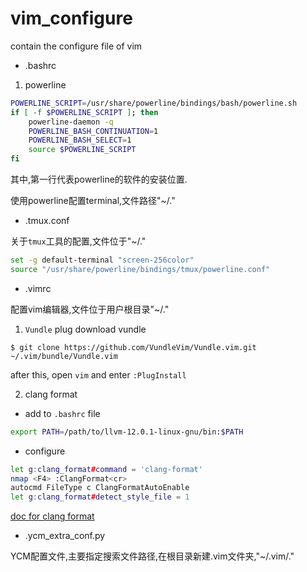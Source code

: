 # vim_configure
contain the configure file of vim

- .bashrc

1. powerline
```bash
POWERLINE_SCRIPT=/usr/share/powerline/bindings/bash/powerline.sh
if [ -f $POWERLINE_SCRIPT ]; then
    powerline-daemon -q
    POWERLINE_BASH_CONTINUATION=1
    POWERLINE_BASH_SELECT=1
    source $POWERLINE_SCRIPT
fi
```

其中,第一行代表powerline的软件的安装位置.

使用powerline配置terminal,文件路径"~/."

- .tmux.conf

关于`tmux`工具的配置,文件位于"~/."

```bash
set -g default-terminal "screen-256color"
source "/usr/share/powerline/bindings/tmux/powerline.conf"
```

- .vimrc

配置vim编辑器,文件位于用户根目录"~/."

1. `Vundle` plug
download vundle
```shell
$ git clone https://github.com/VundleVim/Vundle.vim.git ~/.vim/bundle/Vundle.vim
```
after this, open `vim` and enter `:PlugInstall`

2. clang format
- add to `.bashrc` file
```bash
export PATH=/path/to/llvm-12.0.1-linux-gnu/bin:$PATH
```
- configure
```bash
let g:clang_format#command = 'clang-format'
nmap <F4> :ClangFormat<cr>
autocmd FileType c ClangFormatAutoEnable
let g:clang_format#detect_style_file = 1
```
[doc for clang format](https://github.com/rhysd/vim-clang-format)

- .ycm_extra_conf.py

YCM配置文件,主要指定搜索文件路径,在根目录新建.vim文件夹,"~/.vim/."
